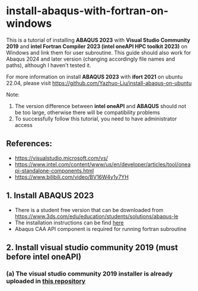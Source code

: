 # install-abaqus-with-fortran-on-windows
This is a tutorial of installing **ABAQUS 2023** with **Visual Studio Community 2019** and **intel Fortran Compiler 2023 (intel oneAPI HPC toolkit 2023)** on Windows and link them for user subroutine. This guide should also work for Abaqus 2024 and later version (changing accordingly file names and paths), although I haven't tested it.

For more information on install **ABAQUS 2023** with **ifort 2021** on ubuntu 22.04, please visit https://github.com/Yazhuo-Liu/install-abaqus-on-ubuntu

Note: 
1. The version difference between **intel oneAPI** and **ABAQUS** should not be too large, otherwise there will be compatibility problems
2. To successfully follow this tutorial, you need to have administrator access

## References:
- https://visualstudio.microsoft.com/vs/
- https://www.intel.com/content/www/us/en/developer/articles/tool/oneapi-standalone-components.html
- https://www.bilibili.com/video/BV16W4y1y7YH

## 1. Install ABAQUS 2023
- There is a student free version that can be downloaded from https://www.3ds.com/edu/education/students/solutions/abaqus-le
- The installation instructions can be find [here](https://github.com/Yazhuo-Liu/install-abaqus-with-fortran-on-windows/blob/main/ABAQUS_Installation_Instructions.pdf)
- Abaqus CAA API component is required for running fortran subroutine

## 2.	Install visual studio community 2019 (must before intel oneAPI)
### (a) The visual studio community 2019 installer is already uploaded in [this repository](https://github.com/Yazhuo-Liu/install-abaqus-with-fortran-on-windows/blob/main/Visual%20Studio%20community%202019.exe) 

